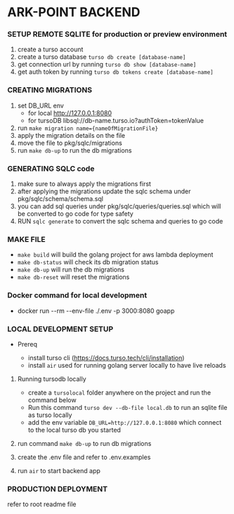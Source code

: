 # ARK-POINT BACKEND

### SETUP REMOTE SQLITE for production or preview environment

1. create a turso account
2. create a turso database `turso db create [database-name]`
3. get connection url by running `turso db show [database-name]`
4. get auth token by running `turso db tokens create [database-name]`

### CREATING MIGRATIONS

1. set DB_URL env
   - for local http://127.0.0.1:8080
   - for tursoDB libsql://db-name.turso.io?authToken=tokenValue
2. run `make migration name={nameOfMigrationFile}`
3. apply the migration details on the file
4. move the file to pkg/sqlc/migrations
5. run `make db-up` to run the db migrations

### GENERATING SQLC code

1. make sure to always apply the migrations first
2. after applying the migrations update the sqlc schema under pkg/sqlc/schema/schema.sql
3. you can add sql queries under pkg/sqlc/queries/queries.sql which will be converted to go code for type safety
4. RUN `sqlc generate` to convert the sqlc schema and queries to go code

### MAKE FILE

- `make build` will build the golang project for aws lambda deployment
- `make db-status` will check its db migration status
- `make db-up` will run the db migrations
- `make db-reset` will reset the migrations

### Docker command for local development

- docker run --rm --env-file ./.env -p 3000:8080 goapp

### LOCAL DEVELOPMENT SETUP

- Prereq

  - install turso cli (https://docs.turso.tech/cli/installation)
  - install `air` used for running golang server locally to have live reloads

1. Running tursodb locally

   - create a `tursolocal` folder anywhere on the project and run the command below
   - Run this command `turso dev --db-file local.db` to run an sqlite file as turso locally
   - add the env variable `DB_URL=http://127.0.0.1:8080` which connect to the local turso db you started

2. run command `make db-up` to run db migrations
3. create the .env file and refer to .env.examples
4. run `air` to start backend app

### PRODUCTION DEPLOYMENT

refer to root readme file
